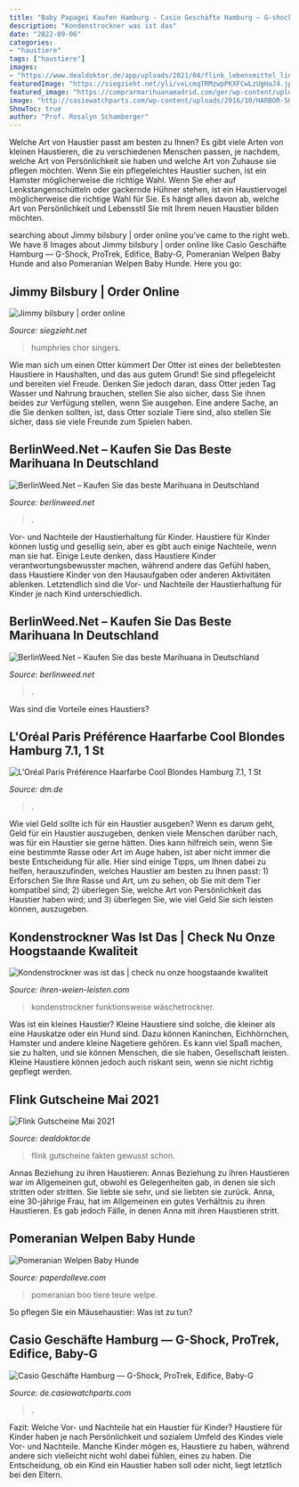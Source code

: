 ```yaml
---
title: "Baby Papagei Kaufen Hamburg - Casio Geschäfte Hamburg — G-shock, Protrek, Edifice, Baby-g"
description: "Kondenstrockner was ist das"
date: "2022-09-06"
categories:
- "haustiere"
tags: ["haustiere"]
images:
- "https://www.dealdoktor.de/app/uploads/2021/04/flink_lebensmittel_lieferservice_in_10_minuten-768x435.jpg"
featuredImage: "https://siegzieht.net/yli/vxLcmqTRMzwpPKXFCwLzUgHaJ4.jpg"
featured_image: "https://comprarmarihuanamadrid.com/ger/wp-content/uploads/2020/09/20200616_133454-1024x768.jpg"
image: "http://casiowatchparts.com/wp-content/uploads/2016/10/HARBOR-SHOP-HAMBURG-official-Casio-Store-in-Hamburg-1.jpg"
ShowToc: true
author: "Prof. Rosalyn Schamberger"
---
```



Welche Art von Haustier passt am besten zu Ihnen?
Es gibt viele Arten von kleinen Haustieren, die zu verschiedenen Menschen passen, je nachdem, welche Art von Persönlichkeit sie haben und welche Art von Zuhause sie pflegen möchten. Wenn Sie ein pflegeleichtes Haustier suchen, ist ein Hamster möglicherweise die richtige Wahl. Wenn Sie eher auf Lenkstangenschütteln oder gackernde Hühner stehen, ist ein Haustiervogel möglicherweise die richtige Wahl für Sie. Es hängt alles davon ab, welche Art von Persönlichkeit und Lebensstil Sie mit Ihrem neuen Haustier bilden möchten.

	

		
searching about Jimmy bilsbury | order online you've came to the right web. We have 8 Images about Jimmy bilsbury | order online like Casio Geschäfte Hamburg — G-Shock, ProTrek, Edifice, Baby-G, Pomeranian Welpen Baby Hunde and also Pomeranian Welpen Baby Hunde. Here you go:
		
    
## Jimmy Bilsbury | Order Online

<img loading=lazy src="https://siegzieht.net/yli/vxLcmqTRMzwpPKXFCwLzUgHaJ4.jpg" onerror="this.onerror=null;this.src='https://tse1.mm.bing.net/th?id=OIP.c881jJI1ynV8WZ5FW2BVkQAAAA&amp;pid=15.1';" alt="Jimmy bilsbury | order online">

_Source: siegzieht.net_

>humphries chor singers. 

	

Wie man sich um einen Otter kümmert
Der Otter ist eines der beliebtesten Haustiere in Haushalten, und das aus gutem Grund! Sie sind pflegeleicht und bereiten viel Freude. Denken Sie jedoch daran, dass Otter jeden Tag Wasser und Nahrung brauchen, stellen Sie also sicher, dass Sie ihnen beides zur Verfügung stellen, wenn Sie ausgehen. Eine andere Sache, an die Sie denken sollten, ist, dass Otter soziale Tiere sind, also stellen Sie sicher, dass sie viele Freunde zum Spielen haben.

    
## BerlinWeed.Net – Kaufen Sie Das Beste Marihuana In Deutschland

<img loading=lazy src="https://comprarmarihuanamadrid.com/ger/wp-content/uploads/2020/09/20200616_154956-768x1024.jpg" onerror="this.onerror=null;this.src='https://tse3.mm.bing.net/th?id=OIP.VjXsVCExi_sSH8CSGaLlkAHaJ4&amp;pid=15.1';" alt="BerlinWeed.Net – Kaufen Sie das beste Marihuana in Deutschland">

_Source: berlinweed.net_

>. 

	

Vor- und Nachteile der Haustierhaltung für Kinder.
Haustiere für Kinder können lustig und gesellig sein, aber es gibt auch einige Nachteile, wenn man sie hat. Einige Leute denken, dass Haustiere Kinder verantwortungsbewusster machen, während andere das Gefühl haben, dass Haustiere Kinder von den Hausaufgaben oder anderen Aktivitäten ablenken. Letztendlich sind die Vor- und Nachteile der Haustierhaltung für Kinder je nach Kind unterschiedlich.

    
## BerlinWeed.Net – Kaufen Sie Das Beste Marihuana In Deutschland

<img loading=lazy src="https://comprarmarihuanamadrid.com/ger/wp-content/uploads/2020/09/20200616_133454-1024x768.jpg" onerror="this.onerror=null;this.src='https://tse4.mm.bing.net/th?id=OIP.u1rNBh8wNLzuvaQsK3uphQHaFj&amp;pid=15.1';" alt="BerlinWeed.Net – Kaufen Sie das beste Marihuana in Deutschland">

_Source: berlinweed.net_

>. 

	

Was sind die Vorteile eines Haustiers?

    
## L&#039;Oréal Paris Préférence Haarfarbe Cool Blondes Hamburg 7.1, 1 St

<img loading=lazy src="https://media.dm-static.com/images/f_auto,q_auto,c_fit,w_1200,h_1200/v1612426538/products/pim/3600523946938-2527545/l-oreal-paris-preference-haarfarbe-cool-blondes-hamburg-7-1" onerror="this.onerror=null;this.src='https://tse3.mm.bing.net/th?id=OIP.WcoWBhs3RHzYG2oekVNZZAHaNk&amp;pid=15.1';" alt="L&#039;Oréal Paris Préférence Haarfarbe Cool Blondes Hamburg 7.1, 1 St">

_Source: dm.de_

>. 

	

Wie viel Geld sollte ich für ein Haustier ausgeben?
Wenn es darum geht, Geld für ein Haustier auszugeben, denken viele Menschen darüber nach, was für ein Haustier sie gerne hätten. Dies kann hilfreich sein, wenn Sie eine bestimmte Rasse oder Art im Auge haben, ist aber nicht immer die beste Entscheidung für alle. Hier sind einige Tipps, um Ihnen dabei zu helfen, herauszufinden, welches Haustier am besten zu Ihnen passt: 1) Erforschen Sie Ihre Rasse und Art, um zu sehen, ob Sie mit dem Tier kompatibel sind; 2) überlegen Sie, welche Art von Persönlichkeit das Haustier haben wird; und 3) überlegen Sie, wie viel Geld Sie sich leisten können, auszugeben.

    
## Kondenstrockner Was Ist Das | Check Nu Onze Hoogstaande Kwaliteit

<img loading=lazy src="https://ihren-weien-leisten.com/oviy/eHKpM9knOsZfD1VgWPf5NgHaEK.jpg" onerror="this.onerror=null;this.src='https://tse3.mm.bing.net/th?id=OIP.UkXj4GC8W2C-4MAEvjGZKwAAAA&amp;pid=15.1';" alt="Kondenstrockner was ist das | check nu onze hoogstaande kwaliteit">

_Source: ihren-weien-leisten.com_

>kondenstrockner funktionsweise wäschetrockner. 

	

Was ist ein kleines Haustier?
Kleine Haustiere sind solche, die kleiner als eine Hauskatze oder ein Hund sind. Dazu können Kaninchen, Eichhörnchen, Hamster und andere kleine Nagetiere gehören. Es kann viel Spaß machen, sie zu halten, und sie können Menschen, die sie haben, Gesellschaft leisten. Kleine Haustiere können jedoch auch riskant sein, wenn sie nicht richtig gepflegt werden.

    
## Flink Gutscheine Mai 2021

<img loading=lazy src="https://www.dealdoktor.de/app/uploads/2021/04/flink_lebensmittel_lieferservice_in_10_minuten-768x435.jpg" onerror="this.onerror=null;this.src='https://tse1.mm.bing.net/th?id=OIP.rrFVqsaqrAtmIf8Nt0UU-QHaEM&amp;pid=15.1';" alt="Flink Gutscheine Mai 2021">

_Source: dealdoktor.de_

>flink gutscheine fakten gewusst schon. 

	

Annas Beziehung zu ihren Haustieren: Annas Beziehung zu ihren Haustieren war im Allgemeinen gut, obwohl es Gelegenheiten gab, in denen sie sich stritten oder stritten. Sie liebte sie sehr, und sie liebten sie zurück.
Anna, eine 30-jährige Frau, hat im Allgemeinen ein gutes Verhältnis zu ihren Haustieren. Es gab jedoch Fälle, in denen Anna mit ihren Haustieren stritt.

    
## Pomeranian Welpen Baby Hunde

<img loading=lazy src="https://i.pinimg.com/originals/9d/dc/a3/9ddca3893c39f428d8b46a387c5b6c38.jpg" onerror="this.onerror=null;this.src='https://tse4.mm.bing.net/th?id=OIP.hrB8BnjqHHoaUjVHLGvCIgHaE7&amp;pid=15.1';" alt="Pomeranian Welpen Baby Hunde">

_Source: paperdolleve.com_

>pomeranian boo tiere teure welpe. 

	

So pflegen Sie ein Mäusehaustier: Was ist zu tun?

    
## Casio Geschäfte Hamburg — G-Shock, ProTrek, Edifice, Baby-G

<img loading=lazy src="http://casiowatchparts.com/wp-content/uploads/2016/10/HARBOR-SHOP-HAMBURG-official-Casio-Store-in-Hamburg-1.jpg" onerror="this.onerror=null;this.src='https://tse3.mm.bing.net/th?id=OIP.1rKfI_sbKNW0d1OZ8Mr_ZAHaD5&amp;pid=15.1';" alt="Casio Geschäfte Hamburg — G-Shock, ProTrek, Edifice, Baby-G">

_Source: de.casiowatchparts.com_

>. 

	

Fazit: Welche Vor- und Nachteile hat ein Haustier für Kinder?
Haustiere für Kinder haben je nach Persönlichkeit und sozialem Umfeld des Kindes viele Vor- und Nachteile. Manche Kinder mögen es, Haustiere zu haben, während andere sich vielleicht nicht wohl dabei fühlen, eines zu haben. Die Entscheidung, ob ein Kind ein Haustier haben soll oder nicht, liegt letztlich bei den Eltern.

